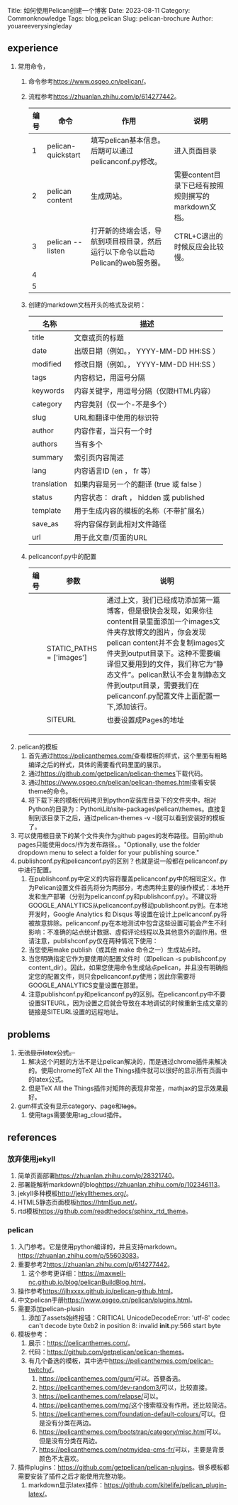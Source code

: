 Title: 如何使用Pelican创建一个博客
Date: 2023-08-11
Category: Commonknowledge
Tags: blog,pelican
Slug: pelican-brochure
Author: youareeverysingleday

## experience

1. 常用命令，
   1. 命令参考<https://www.osgeo.cn/pelican/>。
   2. 流程参考<https://zhuanlan.zhihu.com/p/614277442>。
   
      |编号|命令|作用|说明|
      |---|---|---|---|
      |1|pelican-quickstart|填写pelican基本信息。后期可以通过pelicanconf.py修改。|进入页面目录|
      |2|pelican content|生成网站。|需要content目录下已经有按照规则撰写的markdown文档。|
      |3|pelican --listen|打开新的终端会话，导航到项目根目录，然后运行以下命令以启动Pelican的web服务器。|CTRL+C退出的时候反应会比较慢。|
      |4||||
      |5||||
   3. 创建的markdown文档开头的格式及说明：
   
      |名称|描述|
      |---|---|
      |title|文章或页的标题|
      |date|出版日期（例如。， YYYY-MM-DD HH:SS ）|
      |modified|修改日期（例如。， YYYY-MM-DD HH:SS ）|
      |tags|内容标记，用逗号分隔|
      |keywords|内容关键字，用逗号分隔（仅限HTML内容）|
      |category|内容类别（仅一个-不是多个）|
      |slug|URL和翻译中使用的标识符|
      |author|内容作者，当只有一个时|
      |authors|当有多个|
      |summary|索引页内容简述|
      |lang|内容语言ID (en ， fr 等）|
      |translation|如果内容是另一个的翻译 (true 或 false ）|
      |status|内容状态： draft ， hidden 或 published|
      |template|用于生成内容的模板的名称（不带扩展名）|
      |save_as|将内容保存到此相对文件路径|
      |url|用于此文章/页面的URL|

   4. pelicanconf.py中的配置

      |编号|参数|说明|
      |---|---|--- |
      ||STATIC_PATHS = ['images']|通过上文，我们已经成功添加第一篇博客，但是很快会发现，如果你往content目录里面添加一个images文件夹存放博文的图片，你会发现pelican content并不会复制images文件夹到output目录下。这种不需要编译但又要用到的文件，我们称它为“静态文件”。pelican默认不会复制静态文件到output目录，需要我们在pelicanconf.py配置文件上面配置一下,添加该行。|
      ||SITEURL|也要设置成Pages的地址|
      ||||
      ||||
      ||||
2. pelican的模板
   1. 首先通过<https://pelicanthemes.com/>查看模板的样式，这个里面有粗略编译之后的样式，具体的需要看代码里面的展示。
   2. 通过<https://github.com/getpelican/pelican-themes>下载代码。
   3. 通过<https://www.osgeo.cn/pelican/pelican-themes.html>查看安装theme的命令。
   4. 将下载下来的模板代码拷贝到python安装库目录下的文件夹中。相对Python的目录为：Python\Lib\site-packages\pelican\themes。直接复制到该目录下之后，通过pelican-themes -v -l就可以看到安装好的模板了。
3. 可以使用根目录下的某个文件夹作为github pages的发布路径。目前github pages只能使用docs/作为发布路径。。"Optionally, use the folder dropdown menu to select a folder for your publishing source."
4. publishconf.py和pelicanconf.py的区别？也就是说一般都在pelicanconf.py中进行配置。
   1. 在publishconf.py中定义的内容将覆盖pelicanconf.py中的相同定义。作为Pelican设置文件首先将分为两部分，考虑两种主要的操作模式：本地开发和生产部署（分别为pelicanconf.py和publishconf.py）。不建议将GOOGLE_ANALYTICS从pelicanconf.py移动publishconf.py到。在本地开发时，Google Analytics 和 Disqus 等设置在设计上pelicanconf.py将被故意排除。pelicanconf.py在本地测试中包含这些设置可能会产生不利影响：不准确的站点统计数据、虚假评论线程以及其他意外的副作用。但请注意，publishconf.py仅在两种情况下使用：
   2. 当您使用make publish（或其他 make 命令之一）生成站点时。
   3. 当您明确指定它作为要使用的配置文件时（即pelican -s publishconf.py content_dir）。因此，如果您使用命令生成站点pelican，并且没有明确指定您的配置文件，则只会pelicanconf.py使用；因此你需要将GOOGLE_ANALYTICS变量设置在那里。
   4. 注意publishconf.py和pelicanconf.py的区别。在pelicanconf.py中不要设置SITEURL，因为设置之后就会导致在本地调试的时候重新生成文章的链接是SITEURL设置的远程地址。

## problems

1. ~~无法显示latex公式。~~
   1. 解决这个问题的方法不是让pelican解决的，而是通过chrome插件来解决的。使用chrome的TeX All the Things插件就可以很好的显示所有页面中的latex公式。
   2. 但是TeX All the Things插件对矩阵的表现非常差，mathjax的显示效果最好。
2. gum样式没有显示category、page和~~tags~~。
   1. 使用tags需要使用tag_cloud插件。

## references

### 放弃使用jekyll

1. 简单页面部署<https://zhuanlan.zhihu.com/p/28321740>。
2. 部署能解析markdown的blog<https://zhuanlan.zhihu.com/p/102346113>。
3. jekyll多种模板<http://jekyllthemes.org/>。
4. HTML5静态页面模板<https://html5up.net/>。
5. rtd模板<https://github.com/readthedocs/sphinx_rtd_theme>。

### pelican

1. 入门参考。它是使用python编译的，并且支持markdown。<https://zhuanlan.zhihu.com/p/55603083>。
2. 重要参考2<https://zhuanlan.zhihu.com/p/614277442>。
   1. 这个参考更详细：<https://maxwell-nc.github.io/blog/pelicanBuildBlog.html>。
3. 操作参考<https://jlhxxxx.github.io/pelican-github.html>。
4. 中文pelican手册<https://www.osgeo.cn/pelican/plugins.html>。
5. 需要添加pelican-plusin
   1. 添加了assets始终报错：CRITICAL UnicodeDecodeError: 'utf-8' codec can't decode byte 0xb2 in position 8: invalid     __init__.py:566                    start byte
6. 模板参考：
   1. 展示：<https://pelicanthemes.com/>。
   2. 代码：<https://github.com/getpelican/pelican-themes>。
   3. 有几个备选的模板，其中选中<https://pelicanthemes.com/pelican-twitchy/>。
      1. <https://pelicanthemes.com/gum/>可以。首要备选。
      2. <https://pelicanthemes.com/dev-random3/>可以，比较直接。
      3. <https://pelicanthemes.com/relapse/>可以。
      4. <https://pelicanthemes.com/mg/>这个搜索框没有作用。还比较简洁。
      5. <https://pelicanthemes.com/foundation-default-colours/>可以。但是没有分类在两边。
      6. <https://pelicanthemes.com/bootstrap/category/misc.html>可以。但是没有分类在两边。
      7. <https://pelicanthemes.com/notmyidea-cms-fr/>可以，主要是背景颜色不太喜欢。
7. 插件plugins：<https://github.com/getpelican/pelican-plugins>。很多模板都需要安装了插件之后才能使用完整功能。
   1. markdown显示latex插件：<https://github.com/kitelife/pelican_plugin-latex/>。

